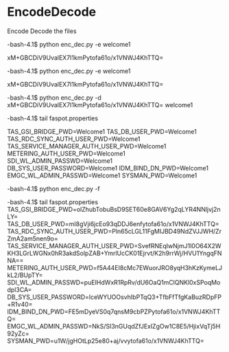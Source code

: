 # EncodeDecode
Encode Decode the files

-bash-4.1$ python enc_dec.py -e welcome1

xM+GBCDiV9UvalEX7I1kmPytofa61o/x1VNWJ4KhTTQ=

-bash-4.1$ python enc_dec.py -e welcome1

xM+GBCDiV9UvalEX7I1kmPytofa61o/x1VNWJ4KhTTQ=

-bash-4.1$ python enc_dec.py -d xM+GBCDiV9UvalEX7I1kmPytofa61o/x1VNWJ4KhTTQ=
welcome1

-bash-4.1$ tail faspot.properties

TAS_GSI_BRIDGE_PWD=Welcome1
TAS_DB_USER_PWD=Welcome1
TAS_RDC_SYNC_AUTH_USER_PWD=Welcome1
TAS_SERVICE_MANAGER_AUTH_USER_PWD=Welcome1
METERING_AUTH_USER_PWD=Welcome1
SDI_WL_ADMIN_PASSWD=Welcome1
DB_SYS_USER_PASSWORD=Welcome1
IDM_BIND_DN_PWD=Welcome1
EMGC_WL_ADMIN_PASSWD=Welcome1
SYSMAN_PWD=Welcome1


-bash-4.1$ python enc_dec.py -f

-bash-4.1$ tail faspot.properties
TAS_GSI_BRIDGE_PWD=olZhubTobuBsD9SET60e8GAV6Yg2qLYR4NNljvj2nLY=
TAS_DB_USER_PWD=mI8gVji6jcEo93qDDJ6enfytofa61o/x1VNWJ4KhTTQ=
TAS_RDC_SYNC_AUTH_USER_PWD=Pln65cLGL11FgMIJBD49NdZVJJWH/ZrZmA2am5nen9o=
TAS_SERVICE_MANAGER_AUTH_USER_PWD=SvefRNEqIwNjmJ1l0O64X2WKH3LGrLWGNx0hR3akdSolpZAB+YmrlUcCK01Ejrvt/K2h9rrWj/HVU1YngqFNNA==
METERING_AUTH_USER_PWD=f5A44EI8cMc7EWuorJRO8yqH3hKzKymeLJkL2/BUpTY=
SDI_WL_ADMIN_PASSWD=puEIHdWxR1RpRv/dU6OaQ1mClQNKl0xSPoqModpl3CA=
DB_SYS_USER_PASSWORD=lceWYUOOsvhIbPTqQ3+TfbFfTfgKaBuzRDpFP+R1v40=
IDM_BIND_DN_PWD=FE5mDyeVS0q7qnsM9cbPZPytofa61o/x1VNWJ4KhTTQ=
EMGC_WL_ADMIN_PASSWD=NkS/SI3nGUqdZfJExlZgOw1C8E5/HjixVqTj5H92yZc=
SYSMAN_PWD=u1W/jgHOtLp25e80+aj/vvytofa61o/x1VNWJ4KhTTQ=

